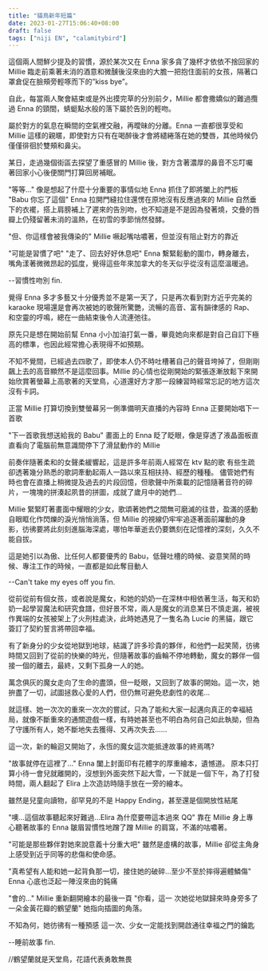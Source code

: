 ```yaml
---
title: "貓鳥新年短篇"
date: 2023-01-27T15:06:40+08:00
draft: false
tags: ["niji EN", "calamitybird"]
---
```


這個兩人間鮮少提及的習慣，源於某次又在 Enna 家多貪了幾杯才依依不捨回家的 Millie 臨走前乘著未消的酒意和微醺後沒來由的大膽一把抱住面前的女孩，隔著口罩倉促在臉頰旁輕啄而下的”kiss bye”。

自此，每當兩人聚會結束或是外出摸完草的分別前夕，Millie 都會撒嬌似的難過攬過 Enna 的頸間，蜻蜓點水般的落下屬於告別的輕吻。

屬於對方的氣息在瞬間的空氣裡交融，再曖昧的分離。Enna 一直都很享受和 Millie 這樣的親暱，即使對方只有在喝醉後才會將繾綣落在她的雙唇，其他時候仍僅僅徘徊於雙頰和鼻尖。

某日，走過幾個街區去探望了重感冒的 Millie 後，對方含著濃厚的鼻音不忘叮囑著回家小心後便關門打算回房補眠。

"等等..." 像是想起了什麼十分重要的事情似地 Enna 抓住了即將闔上的門板
"Babu 你忘了這個" Enna 拉開門縫拉住還愣在原地沒有反應過來的 Millie 自然垂下的衣襬，搭上肩膀補上了遲來的告別吻，也不知道是不是因為發著燒，交疊的唇瓣上仍殘留著未消的溫熱，在初雪的季節悄然發酵。

"但、你這樣會被我傳染的" Millie 噘起嘴咕噥著，但並沒有阻止對方的靠近

"可能是習慣了吧"
"走了、回去好好休息吧" Enna 繫緊鬆動的圍巾，轉身離去，嘴角漾著微微昂起的弧度，覺得這些年來加拿大的冬天似乎從沒有這麼溫暖過。

--習慣性吻別 fin.

覺得 Enna 多才多藝又十分優秀並不是第一天了，只是再次看到對方近乎完美的 karaoke 現場還是會再次被她的歌聲所驚艷，流暢的高音、富有韻律感的 Rap、和空靈的哼鳴，總在一曲結束後令人流連弛往。

原先只是想在開始前幫 Enna 小小加油打氣一番，畢竟她向來都是對自己自訂下極高的標準，也因此經常擔心表現得不如預期。

不知不覺間，已經過去四歌了，即使本人仍不時吐槽著自己的聲音垮掉了，但剛剛飆上去的高音顯然不是這麼回事。Millie 的心情也從剛開始的緊張逐漸放鬆下來開始欣賞著螢幕上高歌著的天堂鳥，心道還好方才那一段練習時經常忘記的地方這次沒有卡詞。

正當 Millie 打算切換到雙螢幕另一側準備明天直播的內容時 Enna 正要開始唱下一首歌

"下一首歌我想送給我的 Babu" 畫面上的 Enna 眨了眨眼，像是穿透了液晶面板直直看向了電腦前無意識間停下了滑鼠動作的 Millie

前奏伴隨著柔和的女聲柔緩響起，這是許多年前兩人經常在 ktv 點的歌
有些生疏卻透著幾分熟悉的歌詞牽動起兩人一路以來互相扶持、經歷的種種。
儘管她們有時也會在直播上稍微提及過去的片段回憶，但歌聲中所乘載的記憶隨著音符的碎片，一塊塊的拼湊起夙昔的拼圖，成就了歲月中的她們...

Millie 緊緊盯著畫面中耀眼的少女，歌頌著她們之間無可磨滅的往昔，盈滿的感動自眼眶化作閃爍的淚光悄悄淌落，但 Millie 的視線仍牢牢追逐著面前躍動的身影，彷彿要將此刻刻進腦海深處，哪怕年華逝去仍要鐫刻在記憶裡的深刻，久久不能自拔。

這是她引以為傲、比任何人都要優秀的 Babu，低聲吐槽的時候、姿意笑鬧的時候、專注工作的時候，一直都是如此奪目動人

--Can't take my eyes off you fin.

從前從前有個女孩，或者說是魔女，和她的奶奶一在深林中相依著生活，每天和奶奶一起學習魔法和研究食譜，但好景不常，兩人是魔女的消息某日不慎走漏，被視作異端的女孩被架上了火刑柱處決，此時她遇見了一隻名為 Lucie 的黑貓，跟它簽訂了契約誓言將帶回幸福。

有了新身分的少女從地獄到地球，結識了許多珍貴的夥伴，和他們一起笑鬧，彷彿時間又回到了從前的快樂的時光，但隨著故事的齒輪不停地轉動，魔女的夥伴一個接一個的離去，最終，又剩下孤身一人的她。

萬念俱灰的魔女走向了生命的盡頭，但一眨眼，又回到了故事的開始。這一次，她拚盡了一切，試圖拯救心愛的人們，但仍無可避免悲劇性的收尾...

就這樣、她一次次的重來一次次的嘗試，只為了能和大家一起邁向真正的幸褔結局，就像不斷重來的通關遊戲一樣，有時她甚至也不明白為何自己如此執拗，但為了守護所有人，她不斷地失去獲得、又再次失去......

這一次，新的輪迴又開始了，永恆的魔女這次能抵達故事的終焉嗎?

"故事就停在這裡了..." Enna 闔上封面印有花體字的厚重繪本，遺憾道。
原本只打算小待一會兒就離開的，沒想到外面突然下起大雪，一下就是一個下午，為了打發時間，兩人翻起了 Elira 上次造訪時隨手放在一旁的繪本。

雖然是兒童向讀物，卻罕見的不是 Happy Ending，甚至還是個開放性結尾

"噢...這個故事聽起來好難過...Elira 為什麼要帶這本過來 QQ" 靠在 Millie 身上專心聽著故事的 Enna 皺眉習慣性地蹭了蹭 Millie 的肩窩，不滿的咕噥著。

"可能是那些夥伴對她來說意義十分重大吧" 雖然是虛構的故事，Millie 卻從主角身上感受到近乎同等的悲傷和使命感。

"真希望有人能和她一起背負那一切，接住她的破碎...至少不至於摔得遍體鱗傷" Enna 心底也泛起一陣沒來由的鈍痛

"會的..." Millie 重新翻開繪本的最後一頁
"你看，這一 次她從地獄歸來時身旁多了一朵金黃花瓣的鶴望蘭" 她指向插圖的角落。

不知為何，她彷彿有一種預感
這一次、少女一定能找到開啟通往幸福之門的鑰匙

--睡前故事 fin.

//鶴望蘭就是天堂鳥，花語代表勇敢無畏
